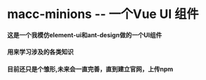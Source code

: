  # macc-minions -- 一个Vue UI 组件

#### 这是一个我模仿element-ui和ant-design做的一个UI组件
#### 用来学习涉及的各类知识
#### 目前还只是个雏形,未来会一直完善，直到建立官网，上传npm
